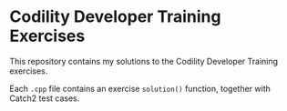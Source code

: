 # Codility Developer Training Exercises

This repository contains my solutions to the Codility Developer Training exercises.

Each ```.cpp``` file contains an exercise ```solution()``` function, together with Catch2 test cases.
